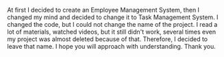 At first I decided to create an Employee Management System, 
then I changed my mind and decided to change it to Task Management System. 
I changed the code, but I could not change the name of the project. I read a lot of materials, watched videos, 
but it still didn't work, several times even my project was almost deleted because of that. 
Therefore, I decided to leave that name.
I hope you will approach with understanding․ Thank you.
